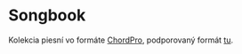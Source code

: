 # Songbook

Kolekcia piesní vo formáte [ChordPro](https://www.chordpro.org/), podporovaný
formát [tu](format.md).